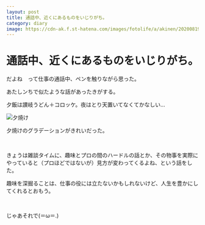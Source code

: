 ```yaml
---
layout: post
title: 通話中、近くにあるものをいじりがち。
category: diary
image: https://cdn-ak.f.st-hatena.com/images/fotolife/a/akinen/20200819/20200819213105.jpg
---
```


# 通話中、近くにあるものをいじりがち。

だよね　って仕事の通話中、ペンを触りながら思った。

あたしンちで似たような話があったきがする。

夕飯は讃岐うどん＋コロッケ。夜はとり天置いてなくてかなしい…

<img src="https://cdn-ak.f.st-hatena.com/images/fotolife/a/akinen/20200819/20200819213105.jpg" alt="夕焼け">

夕焼けのグラデーションがきれいだった。

 

きょうは雑談タイムに、趣味とプロの間のハードルの話とか、その物事を実際にやっていると（プロほどではないが）見方が変わってくるよね、という話をした。

趣味を深掘ることは、仕事の役には立たないかもしれないけど、人生を豊かにしてくれるとおもう。

  

じゃあそれで(＝ω＝.)